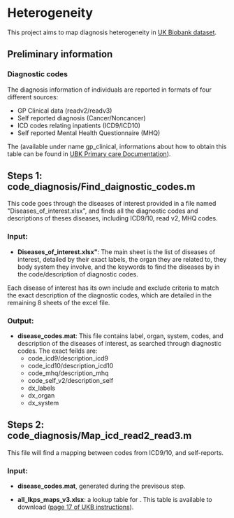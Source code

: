 # Heterogeneity
This project aims to map diagnosis heterogeneity in [UK Biobank dataset](https://bbams.ndph.ox.ac.uk/ams/).

## Preliminary information 
### Diagnostic codes
The diagnosis information of individuals are reported in formats of four different sources:
- GP Clinical data (readv2/readv3)
- Self reported diagnosis (Cancer/Noncancer)
- ICD codes relating inpatients (ICD9/ICD10)
- Self reported Mental Health Questionnaire (MHQ)

The  (available under name gp_clinical, informations about how to obtain this table can be found in [UBK Primary care Documentation](https://biobank.ndph.ox.ac.uk/showcase/showcase/docs/primary_care_data.pdf)).

## Steps 1: code_diagnosis/Find_daignostic_codes.m

This code goes through the diseases of interest provided in a file named "Diseases_of_interest.xlsx", and finds all the diagnostic codes and descriptions of theses diseases, including ICD9/10, read v2, MHQ codes. 

 ### Input:
 - **Diseases_of_interest.xlsx"**: The main sheet is the list of diseases of interest, detailed by their exact labels, the organ they are related to, they body system they involve, and the keywords to find the diseases by in the code/description of diagnostic codes.

 Each disease of interest has its own include and exclude criteria to match the exact description of the diagnostic codes, which are detailed in the remaining 8 sheets of the excel file.

### Output: 

- **disease_codes.mat**: This file contains label, organ, system, codes, and description of the diseases of interest, as searched through diagnostic codes. The exact feilds are:
    + code_icd9/description_icd9 
    + code_icd10/description_icd10
    + code_mhq/description_mhq
    + code_self_v2/description_self
    + dx_labels
    + dx_organ
    + dx_system

## Steps 2: code_diagnosis/Map_icd_read2_read3.m

This file will find a mapping between codes from ICD9/10, and self-reports.

### Input:

- **disease_codes.mat**, generated during the previsous step.

- **all_lkps_maps_v3.xlsx**: a lookup table for . This table is available to download ([page 17 of UKB instructions](https://biobank.ndph.ox.ac.uk/showcase/showcase/auxdata/primarycare_codings.zip)).





